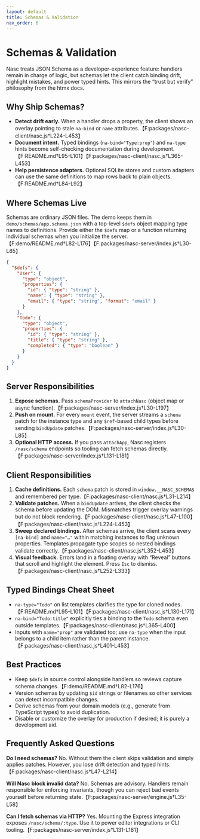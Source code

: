 ```yaml
---
layout: default
title: Schemas & Validation
nav_order: 6
---
```


# Schemas & Validation

Nasc treats JSON Schema as a developer-experience feature: handlers remain in charge of logic, but schemas let the client catch binding drift, highlight mistakes, and power typed hints. This mirrors the “trust but verify” philosophy from the htmx docs.

## Why Ship Schemas?

- **Detect drift early.** When a handler drops a property, the client shows an overlay pointing to stale `na-bind` or `name` attributes.【F:packages/nasc-client/nasc.js†L224-L453】
- **Document intent.** Typed bindings (`na-bind="Type:prop"`) and `na-type` hints become self-checking documentation during development.【F:README.md†L95-L101】【F:packages/nasc-client/nasc.js†L365-L453】
- **Help persistence adapters.** Optional SQLite stores and custom adapters can use the same definitions to map rows back to plain objects.【F:README.md†L84-L92】

## Where Schemas Live

Schemas are ordinary JSON files. The demo keeps them in `demo/schemas/app.schema.json` with a top-level `$defs` object mapping type names to definitions. Provide either the `$defs` map or a function returning individual schemas when you initialize the server.【F:demo/README.md†L82-L176】【F:packages/nasc-server/index.js†L30-L85】

```json
{
  "$defs": {
    "User": {
      "type": "object",
      "properties": {
        "id": { "type": "string" },
        "name": { "type": "string" },
        "email": { "type": "string", "format": "email" }
      }
    },
    "Todo": {
      "type": "object",
      "properties": {
        "id": { "type": "string" },
        "title": { "type": "string" },
        "completed": { "type": "boolean" }
      }
    }
  }
}
```

## Server Responsibilities

1. **Expose schemas.** Pass `schemaProvider` to `attachNasc` (object map or async function).【F:packages/nasc-server/index.js†L30-L197】
2. **Push on mount.** For every `mount` event, the server streams a `schema` patch for the instance type and any `$ref`-based child types before sending `bindUpdate` patches.【F:packages/nasc-server/index.js†L30-L85】
3. **Optional HTTP access.** If you pass `attachApp`, Nasc registers `/nasc/schema` endpoints so tooling can fetch schemas directly.【F:packages/nasc-server/index.js†L131-L181】

## Client Responsibilities

1. **Cache definitions.** Each `schema` patch is stored in `window.__NASC_SCHEMAS` and remembered per type.【F:packages/nasc-client/nasc.js†L31-L214】
2. **Validate patches.** When a `bindUpdate` arrives, the client checks the schema before updating the DOM. Mismatches trigger overlay warnings but do not block rendering.【F:packages/nasc-client/nasc.js†L47-L100】【F:packages/nasc-client/nasc.js†L224-L453】
3. **Sweep declared bindings.** After schemas arrive, the client scans every `[na-bind]` and `name="…"` within matching instances to flag unknown properties. Templates propagate type scopes so nested bindings validate correctly.【F:packages/nasc-client/nasc.js†L352-L453】
4. **Visual feedback.** Errors land in a floating overlay with “Reveal” buttons that scroll and highlight the element. Press `Esc` to dismiss.【F:packages/nasc-client/nasc.js†L252-L333】

## Typed Bindings Cheat Sheet

- `na-type="Todo"` on list templates clarifies the type for cloned nodes.【F:README.md†L95-L101】【F:packages/nasc-client/nasc.js†L130-L171】
- `na-bind="Todo:title"` explicitly ties a binding to the `Todo` schema even outside templates.【F:packages/nasc-client/nasc.js†L365-L400】
- Inputs with `name="prop"` are validated too; use `na-type` when the input belongs to a child item rather than the parent instance.【F:packages/nasc-client/nasc.js†L401-L453】

## Best Practices

- Keep `$defs` in source control alongside handlers so reviews capture schema changes.【F:demo/README.md†L82-L176】
- Version schemas by updating `$id` strings or filenames so other services can detect incompatible changes.
- Derive schemas from your domain models (e.g., generate from TypeScript types) to avoid duplication.
- Disable or customize the overlay for production if desired; it is purely a development aid.

## Frequently Asked Questions

**Do I need schemas?** No. Without them the client skips validation and simply applies patches. However, you lose drift detection and typed hints.【F:packages/nasc-client/nasc.js†L47-L214】

**Will Nasc block invalid data?** No. Schemas are advisory. Handlers remain responsible for enforcing invariants, though you can reject bad events yourself before returning state.【F:packages/nasc-server/engine.js†L35-L58】

**Can I fetch schemas via HTTP?** Yes. Mounting the Express integration exposes `/nasc/schema/:type`. Use it to power editor integrations or CLI tooling.【F:packages/nasc-server/index.js†L131-L181】
